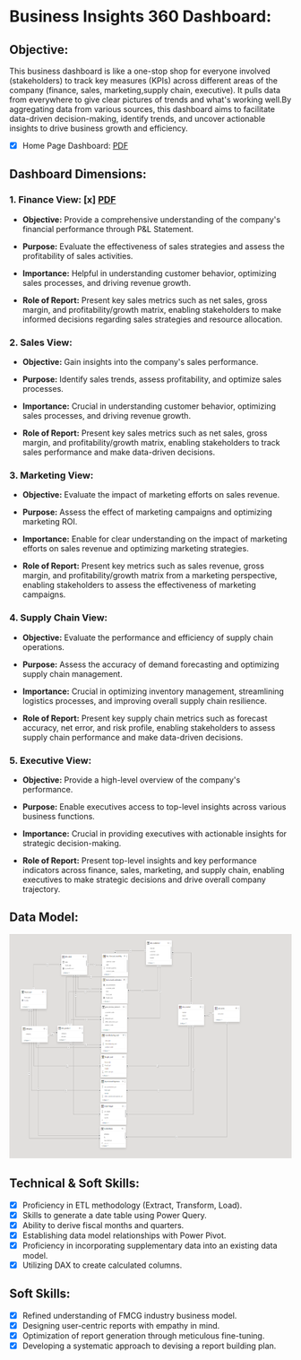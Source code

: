 # Business Insights 360 Dashboard: 

## Objective: 
This business dashboard is like a one-stop shop for everyone involved (stakeholders) to track key measures (KPIs) across different areas of the company (finance, sales, marketing,supply chain, executive). It pulls data from everywhere to give clear pictures of trends and what's working well.By aggregating data from various sources, this dashboard aims to facilitate data-driven decision-making, identify trends, and uncover actionable insights to drive business growth and efficiency.

- [x] Home Page Dashboard: [PDF](https://github.com/NadeeshaTharangani/Business-Insights-360/blob/main/Business%20Insight%20360-Home%20Page.pdf)


## Dashboard Dimensions:

### 1. Finance View: [x] [PDF](https://github.com/NadeeshaTharangani/Business-Insights-360/blob/main/Business%20Insight%20360-Financial%20View.pdf)

   - **Objective:** Provide a comprehensive understanding of the company's financial performance through P&L Statement.
     
   - **Purpose:** Evaluate the effectiveness of sales strategies and assess the profitability of sales activities.
     
   - **Importance:** Helpful in understanding customer behavior, optimizing sales processes, and driving revenue growth.
     
   - **Role of Report:** Present key sales metrics such as net sales, gross margin, and profitability/growth matrix, enabling stakeholders to make informed decisions regarding sales strategies and resource allocation.

### 2. Sales View: 

   - **Objective:** Gain insights into the company's sales performance.
     
   - **Purpose:** Identify sales trends, assess profitability, and optimize sales processes.
     
   - **Importance:** Crucial in understanding customer behavior, optimizing sales processes, and driving revenue growth.
     
   - **Role of Report:** Present key sales metrics such as net sales, gross margin, and profitability/growth matrix, enabling stakeholders to track sales performance and make data-driven decisions.

### 3. Marketing View: 

   - **Objective:** Evaluate the impact of marketing efforts on sales revenue.
     
   - **Purpose:** Assess the effect of marketing campaigns and optimizing marketing ROI.
     
   - **Importance:** Enable for clear understanding on the impact of marketing efforts on sales revenue and optimizing marketing strategies.
     
   - **Role of Report:** Present key metrics such as sales revenue, gross margin, and profitability/growth matrix from a marketing perspective, enabling stakeholders to assess the effectiveness of marketing campaigns.

### 4. Supply Chain View: 

   - **Objective:** Evaluate the performance and efficiency of supply chain operations.
     
   - **Purpose:** Assess the accuracy of demand forecasting and optimizing supply chain management.
     
   - **Importance:** Crucial in optimizing inventory management, streamlining logistics processes, and improving overall supply chain resilience.
     
   - **Role of Report:** Present key supply chain metrics such as forecast accuracy, net error, and risk profile, enabling stakeholders to assess supply chain performance and make data-driven decisions.

### 5. Executive View: 

   - **Objective:** Provide a high-level overview of the company's performance.
     
   - **Purpose:** Enable executives access to top-level insights across various business functions.
     
   - **Importance:** Crucial in providing executives with actionable insights for strategic decision-making.
     
   - **Role of Report:** Present top-level insights and key performance indicators across finance, sales, marketing, and supply chain, enabling executives to make strategic decisions and drive overall company trajectory.

## Data Model:
<p align="center">
  <img src="https://github.com/anisarsad/Business-Insights-360/blob/main/Data%20Model.png" height="400">
</p>

## Technical & Soft Skills:
- [x]	Proficiency in ETL methodology (Extract, Transform, Load).
- [x]	Skills to generate a date table using Power Query.
- [x]	Ability to derive fiscal months and quarters.
- [x]	Establishing data model relationships with Power Pivot.
- [x]	Proficiency in incorporating supplementary data into an existing data model.
- [x]	Utilizing DAX to create calculated columns.

## Soft Skills:
- [x]	Refined understanding of FMCG industry business model. 
- [x]	Designing user-centric reports with empathy in mind.
- [x]	Optimization of report generation through meticulous fine-tuning.
- [x]	Developing a systematic approach to devising a report building plan.
